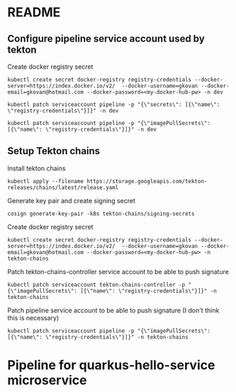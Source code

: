 # README

## Configure pipeline service account used by tekton

Create docker registry secret
```
kubectl create secret docker-registry registry-credentials --docker-server=https://index.docker.io/v2/  --docker-username=gkovan --docker-email=gkovan@hotmail.com --docker-password=<my-docker-hub-pw> -n dev
```

```
kubectl patch serviceaccount pipeline -p "{\"secrets\": [{\"name\": \"registry-credentials\"}]}" -n dev
```

```
kubectl patch serviceaccount pipeline -p "{\"imagePullSecrets\": [{\"name\": \"registry-credentials\"}]}" -n dev
```

## Setup Tekton chains

Install tekton chains

```
kubectl apply --filename https://storage.googleapis.com/tekton-releases/chains/latest/release.yaml
```

Generate key pair and create signing secret
```
cosign generate-key-pair -k8s tekton-chains/signing-secrets
```

Create docker registry secret
```
kubectl create secret docker-registry registry-credentials --docker-server=https://index.docker.io/v2/  --docker-username=gkovan --docker-email=gkovan@hotmail.com --docker-password=<my-docker-hub-pw> -n tekton-chains
```

Patch tekton-chains-controller service account to be able to push signature
```
kubectl patch serviceaccount tekton-chains-controller -p "{\"imagePullSecrets\": [{\"name\": \"registry-credentials\"}]}" -n tekton-chains
```

Patch pipeline service account to be able to push signature (I don't think this is necessary)
```
kubectl patch serviceaccount pipeline -p "{\"imagePullSecrets\": [{\"name\": \"registry-credentials\"}]}" -n tekton-chains
```

# Pipeline for quarkus-hello-service microservice

